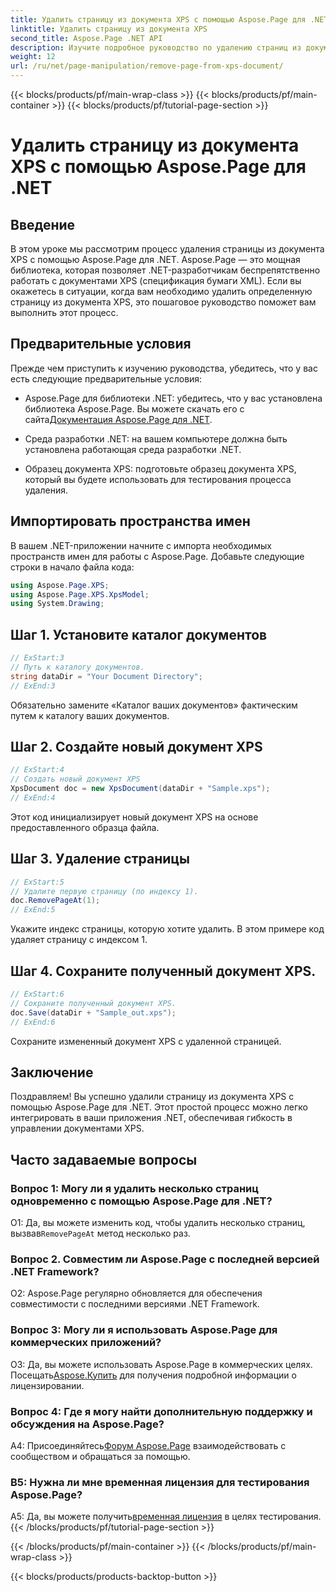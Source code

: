 ```yaml
---
title: Удалить страницу из документа XPS с помощью Aspose.Page для .NET
linktitle: Удалить страницу из документа XPS
second_title: Aspose.Page .NET API
description: Изучите подробное руководство по удалению страниц из документов XPS с помощью Aspose.Page для .NET. Изучите пошаговый процесс, предварительные условия и часто задаваемые вопросы для беспрепятственного управления документами.
weight: 12
url: /ru/net/page-manipulation/remove-page-from-xps-document/
---
```


{{< blocks/products/pf/main-wrap-class >}}
{{< blocks/products/pf/main-container >}}
{{< blocks/products/pf/tutorial-page-section >}}

# Удалить страницу из документа XPS с помощью Aspose.Page для .NET

## Введение

В этом уроке мы рассмотрим процесс удаления страницы из документа XPS с помощью Aspose.Page для .NET. Aspose.Page — это мощная библиотека, которая позволяет .NET-разработчикам беспрепятственно работать с документами XPS (спецификация бумаги XML). Если вы окажетесь в ситуации, когда вам необходимо удалить определенную страницу из документа XPS, это пошаговое руководство поможет вам выполнить этот процесс.

## Предварительные условия

Прежде чем приступить к изучению руководства, убедитесь, что у вас есть следующие предварительные условия:

-  Aspose.Page для библиотеки .NET: убедитесь, что у вас установлена библиотека Aspose.Page. Вы можете скачать его с сайта[Документация Aspose.Page для .NET](https://reference.aspose.com/page/net/).

- Среда разработки .NET: на вашем компьютере должна быть установлена работающая среда разработки .NET.

- Образец документа XPS: подготовьте образец документа XPS, который вы будете использовать для тестирования процесса удаления.

## Импортировать пространства имен

В вашем .NET-приложении начните с импорта необходимых пространств имен для работы с Aspose.Page. Добавьте следующие строки в начало файла кода:

```csharp
using Aspose.Page.XPS;
using Aspose.Page.XPS.XpsModel;
using System.Drawing;
```

## Шаг 1. Установите каталог документов

```csharp
// ExStart:3
// Путь к каталогу документов.
string dataDir = "Your Document Directory";
// ExEnd:3
```

Обязательно замените «Каталог ваших документов» фактическим путем к каталогу ваших документов.

## Шаг 2. Создайте новый документ XPS

```csharp
// ExStart:4
// Создать новый документ XPS
XpsDocument doc = new XpsDocument(dataDir + "Sample.xps");
// ExEnd:4
```

Этот код инициализирует новый документ XPS на основе предоставленного образца файла.

## Шаг 3. Удаление страницы

```csharp
// ExStart:5
// Удалите первую страницу (по индексу 1).
doc.RemovePageAt(1);
// ExEnd:5
```

Укажите индекс страницы, которую хотите удалить. В этом примере код удаляет страницу с индексом 1.

## Шаг 4. Сохраните полученный документ XPS.

```csharp
// ExStart:6
// Сохраните полученный документ XPS.
doc.Save(dataDir + "Sample_out.xps");
// ExEnd:6
```

Сохраните измененный документ XPS с удаленной страницей.

## Заключение

Поздравляем! Вы успешно удалили страницу из документа XPS с помощью Aspose.Page для .NET. Этот простой процесс можно легко интегрировать в ваши приложения .NET, обеспечивая гибкость в управлении документами XPS.

## Часто задаваемые вопросы

### Вопрос 1: Могу ли я удалить несколько страниц одновременно с помощью Aspose.Page для .NET?

О1: Да, вы можете изменить код, чтобы удалить несколько страниц, вызвав`RemovePageAt` метод несколько раз.

### Вопрос 2. Совместим ли Aspose.Page с последней версией .NET Framework?

О2: Aspose.Page регулярно обновляется для обеспечения совместимости с последними версиями .NET Framework.

### Вопрос 3: Могу ли я использовать Aspose.Page для коммерческих приложений?

 О3: Да, вы можете использовать Aspose.Page в коммерческих целях. Посещать[Aspose.Купить](https://purchase.aspose.com/buy) для получения подробной информации о лицензировании.

### Вопрос 4: Где я могу найти дополнительную поддержку и обсуждения на Aspose.Page?

 А4: Присоединяйтесь[Форум Aspose.Page](https://forum.aspose.com/c/page/39) взаимодействовать с сообществом и обращаться за помощью.

### В5: Нужна ли мне временная лицензия для тестирования Aspose.Page?

 A5: Да, вы можете получить[временная лицензия](https://purchase.aspose.com/temporary-license/) в целях тестирования.
{{< /blocks/products/pf/tutorial-page-section >}}

{{< /blocks/products/pf/main-container >}}
{{< /blocks/products/pf/main-wrap-class >}}

{{< blocks/products/products-backtop-button >}}
